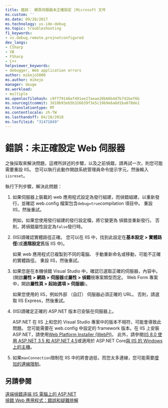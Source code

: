 ```yaml
---
title: 錯誤： 網頁伺服器未正確設定 |Microsoft 文件
ms.custom: ''
ms.date: 09/20/2017
ms.technology: vs-ide-debug
ms.topic: troubleshooting
f1_keywords:
- vs.debug.remote.projnotconfigured
dev_langs:
- CSharp
- VB
- FSharp
- C++
helpviewer_keywords:
- debugger, Web application errors
author: mikejo5000
ms.author: mikejo
manager: douge
ms.workload:
- multiple
ms.openlocfilehash: c9ff79148af491ee27aeae20b66b4d7b742bef6b
ms.sourcegitcommit: 3d10b93eb5b326639f3e5c19b9e6a8d1ba078de1
ms.translationtype: MT
ms.contentlocale: zh-TW
ms.lasthandoff: 04/18/2018
ms.locfileid: "31471849"
---
```

# <a name="error-the-web-server-is-not-configured-correctly"></a>錯誤：未正確設定 Web 伺服器

之後採取來解決問題，這裡所詳述的步驟，以及之前偵錯，請再試一次，則您可能需要重設 IIS。 您可以執行此動作開啟系統管理員命令提示字元，然後輸入`iisreset`。

執行下列步驟，解決此問題：

1. 如果伺服器上裝載的 web 應用程式設定為發行組建，而偵錯組建，以重新發行，並確認 web.config 檔案包含`debug=true`compilation 項目中。 重設 IIS，然後重試。

    例如，如果您使用發行組建的發行設定檔，將它變更為 偵錯並重新發行。 否則，將偵錯屬性設定為`false`發行時。

2. (IIS)請確認實體路徑正確。 您可以在 IIS 中，找到此設定在**基本設定 > 實體路徑**(或**進階設定**舊版 IIS 中)。

    如果 web 應用程式已複製到不同的電腦、 手動重新命名或移動，可能不正確的實體路徑。 重設 IIS，然後重試。

3. 如果您是在本機偵錯 Visual Studio 中，確認已選取正確的伺服器，內容中。 (開啟**屬性 > 網路 > 伺服器**或**屬性 > 偵錯**視專案類型而定。 Web Form 專案中，開啟**屬性頁 > 起始選項 > 伺服器**)。

    如果您使用的 IIS，例如外部 （自訂） 伺服器必須正確的 URL。 否則，請選取 IIS Express，然後重試。

4. (IIS)請確定正確的 ASP.NET 版本已安裝在伺服器上。

    ASP.NET 在 IIS 上和您的 Visual Studio 專案中的版本不相符，可能會導致此問題。 您可能需要在 web.config 中設定的 framework 版本。在 IIS 上安裝 ASP.NET，請使用[Web Platform Installer (WebPI)](https://www.microsoft.com/web/downloads/platform.aspx)。 此外，請參閱[IIS 8.0 使用 ASP.NET 3.5 和 ASP.NET 4.5](/iis/get-started/whats-new-in-iis-8/iis-80-using-aspnet-35-and-aspnet-45)或適用於 ASP.NET Core[與 IIS 的 Windows 上的主機](https://docs.asp.net/en/latest/publishing/iis.html)。
  
4. 如果`maxConnection`限制在 IIS 中的將會過低，而您太多連線，您可能需要[增加的連線限制](/iis/configuration/system.applicationhost/sites/sitedefaults/limits)。
  
## <a name="see-also"></a>另請參閱  
 [遠端偵錯遠端 IIS 電腦上的 ASP.NET](../debugger/remote-debugging-aspnet-on-a-remote-iis-7-5-computer.md)   
 [偵錯 Web 應用程式：錯誤和疑難排解](../debugger/debugging-web-applications-errors-and-troubleshooting.md)